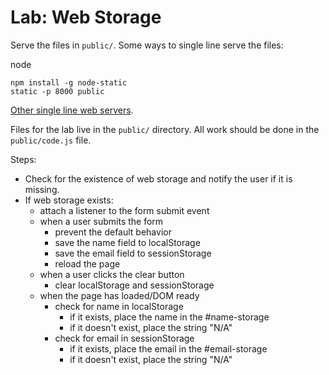 # Lab: Web Storage

Serve the files in `public/`. Some ways to single line serve the files:

node

    npm install -g node-static
    static -p 8000 public

[Other single line web servers](https://gist.github.com/willurd/5720255).

Files for the lab live in the `public/` directory. All work should be done in the `public/code.js` file.

Steps:

* Check for the existence of web storage and notify the user if it is missing.
* If web storage exists:
    * attach a listener to the form submit event
    * when a user submits the form
        * prevent the default behavior
        * save the name field to localStorage
        * save the email field to sessionStorage
        * reload the page
    * when a user clicks the clear button
        * clear localStorage and sessionStorage
    * when the page has loaded/DOM ready
        * check for name in localStorage
            * if it exists, place the name in the #name-storage
            * if it doesn't exist, place the string "N/A"
        * check for email in sessionStorage
            * if it exists, place the email in the #email-storage
            * if it doesn't exist, place the string "N/A"
